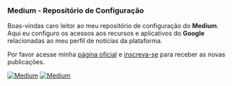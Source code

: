 ### Medium - Repositório de Configuração

Boas-vindas caro leitor ao meu repositório de configuração do **Medium**. Aqui eu configuro os acessos aos recursos e aplicativos do **Google** relacionadas ao meu perfil de notícias da plataforma.   
   
Por favor acesse minha [página oficial](https://eduardobcosta.medium.com/) e [inscreva-se](https://eduardobcosta.medium.com/subscribe) para receber as novas publicações.

[![Medium](https://img.shields.io/badge/Acessar_o_Medium-000000?style=for-the-badge&logo=medium&logoColor=white)](https://eduardobcosta.medium.com/) 
[![Medium](https://img.shields.io/badge/Inscrever--se-000000?style=for-the-badge&logo=medium&logoColor=white)](https://eduardobcosta.medium.com/subscribe)
